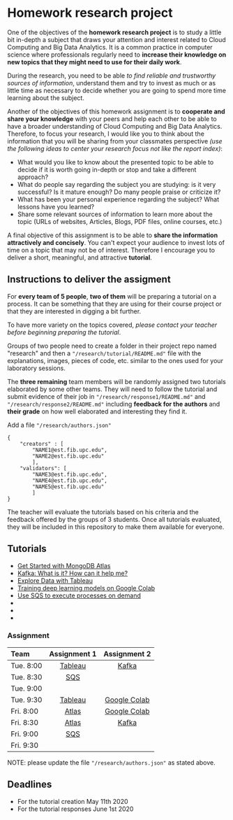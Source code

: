 # Homework research project

One of the objectives of the **homework research project** is to study a little bit in-depth a subject that draws your attention and interest related to Cloud Computing and Big Data Analytics. It is a common practice in computer science where professionals regularly need to **increase their knowledge on new topics that they might need to use for their daily work**.

During the research, you need to be able _to find reliable and trustworthy sources of information_, understand them and try to invest as much or as little time as necessary to decide whether you are going to spend more time learning about the subject.

Another of the objectives of this homework assignment is to **cooperate and share your knowledge** with your peers and help each other to be able to have a broader understanding of Cloud Computing and Big Data Analytics. Therefore, to focus your research, I would like you to think about the information that you will be sharing from your classmates perspective _(use the following ideas to center your research focus not like the report index)_:

*   What would you like to know about the presented topic to be able to decide if it is worth going in-depth or stop and take a different approach?
*   What do people say regarding the subject you are studying: is it very successful? Is it mature enough? Do many people praise or criticize it?
*   What has been your personal experience regarding the subject? What lessons have you learned?
*   Share some relevant sources of information to learn more about the topic (URLs of websites, Articles, Blogs, PDF files, online courses, etc.)

A final objective of this assignment is to be able to **share the information attractively and concisely**. You can't expect your audience to invest lots of time on a topic that may not be of interest. Therefore I encourage you to deliver a short, meaningful, and attractive **tutorial**.

## Instructions to deliver the assigment

For **every team of 5 people**, **two of them** will be preparing a tutorial on a  process. It can be something that they are using for their course project or that they are interested in digging a bit further.

To have more variety on the topics covered, *please contact your teacher before beginning preparing the tutorial*.

Groups of two people need to create a folder in their project repo named "research" and then a  `"/research/tutorial/README.md"` file with the explanations, images, pieces of code, etc. similar to the ones used for your laboratory sessions.

The **three remaining** team members will be randomly assigned two tutorials elaborated by some other teams. They will need to follow the tutorial and submit evidence of their job in `"/research/response1/README.md"` and `"/research/response2/README.md"` including **feedback for the authors** and **their grade** on how well elaborated and interesting they find it.

Add a file `"/research/authors.json"` 

```json5
{ 
    "creators" : [ 
        "NAME1@est.fib.upc.edu",
        "NAME2@est.fib.upc.edu"
        ],
    "validators": [
        "NAME3@est.fib.upc.edu",
        "NAME4@est.fib.upc.edu",
        "NAME5@est.fib.upc.edu" 
        ]
}
```

The teacher will evaluate the tutorials based on his criteria and the feedback offered by the groups of 3 students.
Once all tutorials evaluated, they will be included in this repository to make them available for everyone.

## Tutorials

- [Get Started with MongoDB Atlas](./01_MongoDB/README.md)
- [Kafka: What is it? How can it help me?](./02_Kaftka/README.md)
- [Explore Data with Tableau](./03_Tableau/README.md)
- [Training deep learning models on Google Colab](./04_GoogleColab/README.md)
- [Use SQS to execute processes on demand](./05_SQS/README.md)
- []()
- []()
- []()

### Assignment

| Team | Assignment 1 | Assignment 2 |
|:------|:-------------:|:-------------:|
| Tue. 8:00| [Tableau](./03_Tableau/README.md) | [Kafka](./02_Kaftka/README.md)  |
| Tue. 8:30| [SQS](./05_SQS/README.md) | |
| Tue. 9:00| | |
| Tue. 9:30| [Tableau](./03_Tableau/README.md) | [Google Colab](./04_GoogleColab/README.md) | 
| Fri. 8:00| [Atlas](./01_MongoDB/README.md) | [Google Colab](./04_GoogleColab/README.md)  |
| Fri. 8:30| [Atlas](./01_MongoDB/README.md) | [Kafka](./02_Kaftka/README.md)| 
| Fri. 9:00| [SQS](./05_SQS/README.md)| |
| Fri. 9:30| | |

NOTE: please update the file `"/research/authors.json"`  as stated above.

## Deadlines

- For the tutorial creation May 11th 2020
- For the tutorial responses June 1st 2020




